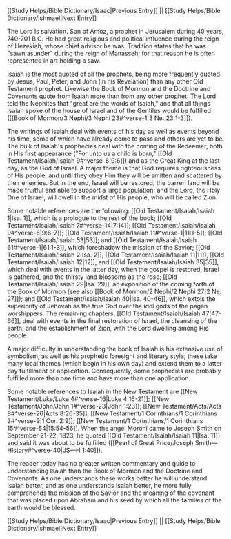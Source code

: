 [[Study Helps/Bible Dictionary/Isaac|Previous Entry]]  ||  [[Study Helps/Bible Dictionary/Ishmael|Next Entry]]

 The Lord is salvation. Son of Amoz, a prophet in Jerusalem during 40 years, 740-701 B.C. He had great religious and political influence during the reign of Hezekiah, whose chief advisor he was. Tradition states that he was "sawn asunder" during the reign of Manasseh; for that reason he is often represented in art holding a saw.

 Isaiah is the most quoted of all the prophets, being more frequently quoted by Jesus, Paul, Peter, and John (in his Revelation) than any other Old Testament prophet. Likewise the Book of Mormon and the Doctrine and Covenants quote from Isaiah more than from any other prophet. The Lord told the Nephites that "great are the words of Isaiah," and that all things Isaiah spoke of the house of Israel and of the Gentiles would be fulfilled ([[Book of Mormon/3 Nephi/3 Nephi 23#^verse-1|3 Ne. 23:1-3]]).

 The writings of Isaiah deal with events of his day as well as events beyond his time, some of which have already come to pass and others are yet to be. The bulk of Isaiah's prophecies deal with the coming of the Redeemer, both in His first appearance ("For unto us a child is born," [[Old Testament/Isaiah/Isaiah 9#^verse-6|9:6]]) and as the Great King at the last day, as the God of Israel. A major theme is that God requires righteousness of His people, and until they obey Him they will be smitten and scattered by their enemies. But in the end, Israel will be restored; the barren land will be made fruitful and able to support a large population; and the Lord, the Holy One of Israel, will dwell in the midst of His people, who will be called Zion.

 Some notable references are the following: [[Old Testament/Isaiah/Isaiah 1|Isa. 1]], which is a prologue to the rest of the book; [[Old Testament/Isaiah/Isaiah 7#^verse-14|7:14]]; [[Old Testament/Isaiah/Isaiah 9#^verse-6|9:6-7]]; [[Old Testament/Isaiah/Isaiah 11#^verse-1|11:1-5]]; [[Old Testament/Isaiah/Isaiah 53|53]]; and [[Old Testament/Isaiah/Isaiah 61#^verse-1|61:1-3]], which foreshadow the mission of the Savior; [[Old Testament/Isaiah/Isaiah 2|Isa. 2]], [[Old Testament/Isaiah/Isaiah 11|11]], [[Old Testament/Isaiah/Isaiah 12|12]], and [[Old Testament/Isaiah/Isaiah 35|35]], which deal with events in the latter day, when the gospel is restored, Israel is gathered, and the thirsty land blossoms as the rose; [[Old Testament/Isaiah/Isaiah 29|Isa. 29]], an exposition of the coming forth of the Book of Mormon (see also [[Book of Mormon/2 Nephi/2 Nephi 27|2 Ne. 27]]); and [[Old Testament/Isaiah/Isaiah 40|Isa. 40-46]], which extols the superiority of Jehovah as the true God over the idol gods of the pagan worshippers. The remaining chapters, [[Old Testament/Isaiah/Isaiah 47|47-66]], deal with events in the final restoration of Israel, the cleansing of the earth, and the establishment of Zion, with the Lord dwelling among His people.

 A major difficulty in understanding the book of Isaiah is his extensive use of symbolism, as well as his prophetic foresight and literary style; these take many local themes (which begin in his own day) and extend them to a latter-day fulfillment or application. Consequently, some prophecies are probably fulfilled more than one time and have more than one application.

 Some notable references to Isaiah in the New Testament are [[New Testament/Luke/Luke 4#^verse-16|Luke 4:16-21]]; [[New Testament/John/John 1#^verse-23|John 1:23]]; [[New Testament/Acts/Acts 8#^verse-26|Acts 8:26-35]]; [[New Testament/1 Corinthians/1 Corinthians 2#^verse-9|1 Cor. 2:9]]; [[New Testament/1 Corinthians/1 Corinthians 15#^verse-54|15:54-56]]. When the angel Moroni came to Joseph Smith on September 21-22, 1823, he quoted [[Old Testament/Isaiah/Isaiah 11|Isa. 11]] and said it was about to be fulfilled ([[Pearl of Great Price/Joseph Smith—History#^verse-40|JS—H 1:40]]).

 The reader today has no greater written commentary and guide to understanding Isaiah than the Book of Mormon and the Doctrine and Covenants. As one understands these works better he will understand Isaiah better, and as one understands Isaiah better, he more fully comprehends the mission of the Savior and the meaning of the covenant that was placed upon Abraham and his seed by which all the families of the earth would be blessed.

[[Study Helps/Bible Dictionary/Isaac|Previous Entry]]  ||  [[Study Helps/Bible Dictionary/Ishmael|Next Entry]]